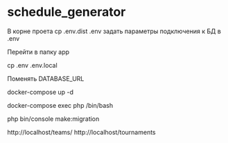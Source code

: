 # schedule_generator

В корне проета
cp .env.dist .env
задать параметры подключения к БД в .env

Перейти в папку app

cp .env .env.local

Поменять DATABASE_URL

docker-compose up -d

docker-compose exec php /bin/bash

php bin/console  make:migration

http://localhost/teams/
http://localhost/tournaments

